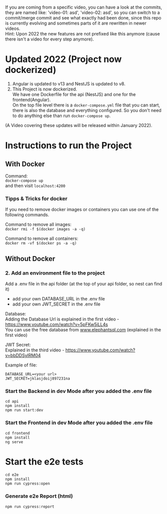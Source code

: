 If you are coming from a specific video, you can have a look at the commits, they are named like: 'video-01: asd', 'video-02: asd', so you can switch to a commit/merge commit and see what exactly had been done, since this repo is currently evolving and sometimes parts of it are rewritten in newer videos.  
Hint: Upon 2022 the new features are not prefixed like this anymore (cause there isn't a video for every step anymore).

# Updated 2022 (Project now dockerized)

1. Angular is updated to v13 and NestJS is updated to v8.
2. This Project is now dockerized.  
   We have one Dockerfile for the api (NestJS) and one for the frontend(Angular).  
   On the top file level there is a `docker-compose.yml` file that you can start, there is also the database and everything configured. So you don't need to do anything else than run `docker-compose up`.

(A Video covering these updates will be released within January 2022).

# Instructions to run the Project

## With Docker

Command:  
`docker-compose up`  
and then visit `localhost:4200`

### Tipps & Tricks for docker

If you need to remove docker images or containers you can use one of the following commands.

Command to remove all images:  
`docker rmi -f $(docker images -a -q)`

Command to remove all containers:  
`docker rm -vf $(docker ps -a -q)`

## Without Docker

### 2. Add an environment file to the project

Add a .env file in the api folder (at the top of your api folder, so nest can find it)

- add your own DATABASE_URL in the .env file
- add your own JWT_SECRET in the .env file

Database:  
Adding the Database Url is explained in the first video - https://www.youtube.com/watch?v=5pFKw5iLL4s  
You can use the free database from www.elephantsql.com (explained in the first video)

JWT Secret:  
Explained in the third video - https://www.youtube.com/watch?v=bbDDSylRM04

Example of file:

    DATABASE_URL=<your url>
    JWT_SECRET=jklasjdoij897231na

### Start the Backend in dev Mode after you added the .env file

`cd api`  
`npm install`  
`npm run start:dev`

### Start the Frontend in dev Mode after you added the .env file

`cd frontend`  
`npm install`  
`ng serve`

# Start the e2e tests

`cd e2e`  
`npm install`  
`npm run cypress:open`

### Generate e2e Report (html)

`npm run cypress:report`

<tbd>
